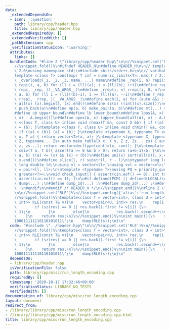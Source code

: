 ```yaml
---
data:
  _extendedDependsOn:
  - icon: ':question:'
    path: library/cpp/header.hpp
    title: library/cpp/header.hpp
  _extendedRequiredBy: []
  _extendedVerifiedWith: []
  _pathExtension: cpp
  _verificationStatusIcon: ':warning:'
  attributes:
    links: []
  bundledCode: "#line 2 \"library/cpp/header.hpp\"\n\n//%snippet.set('header')%\n\
    //%snippet.fold()%\n#ifndef HEADER_H\n#define HEADER_H\n\n// template version\
    \ 2.0\nusing namespace std;\n#include <bits/stdc++.h>\n\n// varibable settings\n\
    template <class T> constexpr T inf = numeric_limits<T>::max() / 2.1;\n\n#define\
    \ _overload3(_1, _2, _3, name, ...) name\n#define _rep(i, n) repi(i, 0, n)\n#define\
    \ repi(i, a, b) for (ll i = (ll)(a); i < (ll)(b); ++i)\n#define rep(...) _overload3(__VA_ARGS__,\
    \ repi, _rep, )(__VA_ARGS__)\n#define _rrep(i, n) rrepi(i, 0, n)\n#define rrepi(i,\
    \ a, b) for (ll i = (ll)((b)-1); i >= (ll)(a); --i)\n#define r_rep(...) _overload3(__VA_ARGS__,\
    \ rrepi, _rrep, )(__VA_ARGS__)\n#define each(i, a) for (auto &&i : a)\n#define\
    \ all(x) (x).begin(), (x).end()\n#define sz(x) ((int)(x).size())\n#define pb(a)\
    \ push_back(a)\n#define mp(a, b) make_pair(a, b)\n#define mt(...) make_tuple(__VA_ARGS__)\n\
    #define ub upper_bound\n#define lb lower_bound\n#define lpos(A, x) (lower_bound(all(A),\
    \ x) - A.begin())\n#define upos(A, x) (upper_bound(all(A), x) - A.begin())\ntemplate\
    \ <class T, class U> inline void chmax(T &a, const U &b) { if ((a) < (b)) (a)\
    \ = (b); }\ntemplate <class T, class U> inline void chmin(T &a, const U &b) {\
    \ if ((a) > (b)) (a) = (b); }\ntemplate <typename X, typename T> auto make_table(X\
    \ x, T a) { return vector<T>(x, a); }\ntemplate <typename X, typename Y, typename\
    \ Z, typename... Zs> auto make_table(X x, Y y, Z z, Zs... zs) { auto cont = make_table(y,\
    \ z, zs...); return vector<decltype(cont)>(x, cont); }\n\ntemplate <class T> T\
    \ cdiv(T a, T b){ assert(a >= 0 && b > 0); return (a+b-1)/b; }\n\n#define is_in(x,\
    \ a, b) ((a) <= (x) && (x) < (b))\n#define uni(x) sort(all(x)); x.erase(unique(all(x)),\
    \ x.end())\n#define slice(l, r) substr(l, r - l)\n\ntypedef long long ll;\ntypedef\
    \ long double ld;\nusing vl = vector<ll>;\nusing vvl = vector<vl>;\nusing pll\
    \ = pair<ll, ll>;\n\ntemplate <typename T>\nusing PQ = priority_queue<T, vector<T>,\
    \ greater<T>>;\nvoid check_input() { assert(cin.eof() == 0); int tmp; cin >> tmp;\
    \ assert(cin.eof() == 1); }\n\n#if defined(PCM) || defined(LOCAL)\n#else\n#define\
    \ dump(...) ;\n#define dump_1d(...) ;\n#define dump_2d(...) ;\n#define cerrendl\
    \ ;\n#endif\n\n#endif /* HEADER_H */\n//%snippet.end()%\n#line 2 \"library/cpp/misc/run_length_encoding.cpp\"\
    \n\n//%snippet.set('RLE')%\n//%snippet.config({'alias':'run_length_encoding'})%\n\
    //%snippet.fold()%\ntemplate<class T = vector<int>, class U = int>\nvector<pair<U,\
    \ int>> RLE(const T& v){\n    vector<pair<U, int>> res;\n    rep(i, sz(v)){\n\
    \        if (sz(res) == 0 || res.back().first != v[i]) {\n            res.emplace_back(v[i],\
    \ 1);\n        }\n        else{\n            res.back().second++;\n        }\n\
    \    }\n    return res;\n}\n//%snippet.end()%\n\nint main(){\n    string s = \"\
    100011111110110101011\";\n    dump(RLE(s));\n}\n"
  code: "#include \"../header.hpp\"\n\n//%snippet.set('RLE')%\n//%snippet.config({'alias':'run_length_encoding'})%\n\
    //%snippet.fold()%\ntemplate<class T = vector<int>, class U = int>\nvector<pair<U,\
    \ int>> RLE(const T& v){\n    vector<pair<U, int>> res;\n    rep(i, sz(v)){\n\
    \        if (sz(res) == 0 || res.back().first != v[i]) {\n            res.emplace_back(v[i],\
    \ 1);\n        }\n        else{\n            res.back().second++;\n        }\n\
    \    }\n    return res;\n}\n//%snippet.end()%\n\nint main(){\n    string s = \"\
    100011111110110101011\";\n    dump(RLE(s));\n}\n"
  dependsOn:
  - library/cpp/header.hpp
  isVerificationFile: false
  path: library/cpp/misc/run_length_encoding.cpp
  requiredBy: []
  timestamp: '2020-10-17 17:32:46+09:00'
  verificationStatus: LIBRARY_NO_TESTS
  verifiedWith: []
documentation_of: library/cpp/misc/run_length_encoding.cpp
layout: document
redirect_from:
- /library/library/cpp/misc/run_length_encoding.cpp
- /library/library/cpp/misc/run_length_encoding.cpp.html
title: library/cpp/misc/run_length_encoding.cpp
---
```

